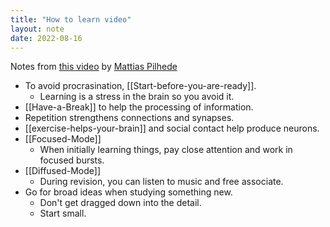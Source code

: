 ```yaml
---
title: "How to learn video"
layout: note
date: 2022-08-16
---
```


Notes from <a href="https://www.youtube.com/watch?v=Z2N5a7XZWg8">this video</a> by [Mattias Pilhede](https://www.youtube.com/c/MattiasPilhede)

-   To avoid procrasination, [[Start-before-you-are-ready]].
    -   Learning is a stress in the brain so you avoid it.
-   [[Have-a-Break]] to help the processing of information.
-   Repetition strengthens connections and synapses.
-   [[exercise-helps-your-brain]] and social contact help produce neurons.
-   [[Focused-Mode]]
    -   When initially learning things, pay close attention and work in focused bursts.
-   [[Diffused-Mode]]
    -   During revision, you can listen to music and free associate.
-   Go for broad ideas when studying something new.
    -   Don't get dragged down into the detail.
    -   Start small.
